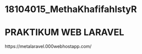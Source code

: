 # 18104015_MethaKhafifahIstyR
<h1> PRAKTIKUM WEB LARAVEL </h1>
https://metalaravel.000webhostapp.com/
